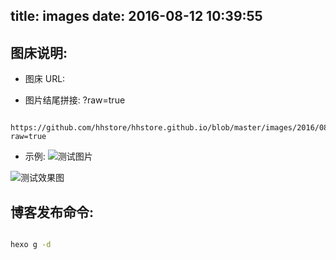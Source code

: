 title: images
date: 2016-08-12 10:39:55
---


## 图床说明:


- 图床 URL:

- 图片结尾拼接: ?raw=true

```

https://github.com/hhstore/hhstore.github.io/blob/master/images/2016/08/XXXXXXXXX.jpg?raw=true

```



- 示例:
![测试图片](https://github.com/hhstore/hhstore.github.io/blob/master/images/2016/08/20160812-001.jpg?raw=true)

![测试效果图](https://github.com/hhstore/hhstore.github.io/blob/master/images/2016/11/20161121-003.png?raw=true)



## 博客发布命令:

``` bash

hexo g -d


```


